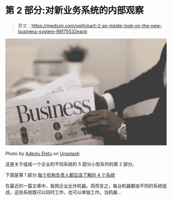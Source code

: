 # 第 2 部分:对新业务系统的内部观察

> 原文：<https://medium.com/swlh/part-2-an-inside-look-on-the-new-business-system-98f75532eacb>

![](img/daf7ebce481400c525df505a90133db5.png)

Photo by [Adeolu Eletu](https://unsplash.com/@adeolueletu?utm_source=medium&utm_medium=referral) on [Unsplash](https://unsplash.com?utm_source=medium&utm_medium=referral)

这是关于组成一个企业的不同系统的 5 部分小型系列的第 2 部分。

下面是第 1 部分:[每个机构负责人都应该了解的 4 个系统](https://anthonytumbiolo.com/4-systems-agency/)

在最近的一篇文章中，我把企业比作机器。简而言之，每台机器都由不同的系统组成，这些系统既可以同时工作，也可以单独工作。当机器…